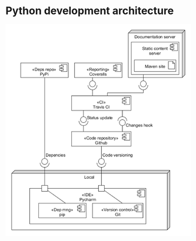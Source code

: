 # Python development architecture

![Python development environment][devenv_python]

[devenv_python]: ../img/diagram/devenv_python.png
